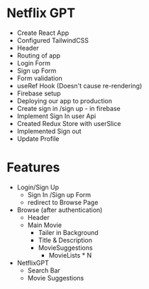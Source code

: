 # Netflix GPT
- Create React App
- Configured TailwindCSS 
- Header
- Routing of app
- Login Form
- Sign up Form
- Form validation
- useRef Hook (Doesn't cause re-rendering)
- Firebase setup
- Deploying our app to production
- Create sign in /sign up - in firebase
- Implement Sign In user Api
- Created Redux Store with userSlice
- Implemented Sign out 
- Update Profile

# Features
- Login/Sign Up
    - Sign In /Sign up Form
    - redirect to Browse Page
- Browse (after authentication)
    - Header
    - Main Movie
        - Tailer in Background
        - Title & Description
        - MovieSuggestions
            - MovieLists * N 
- NetflixGPT
    - Search Bar
    - Movie Suggestions